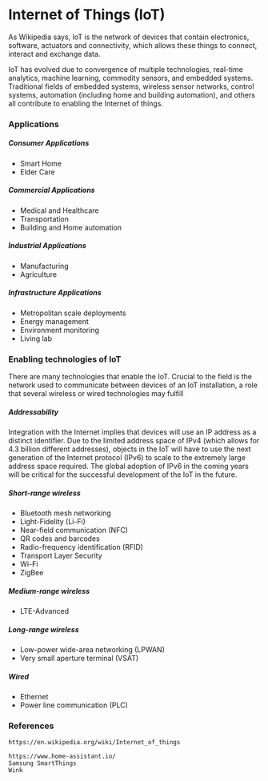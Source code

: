 # Internet of Things \(IoT\)

As Wikipedia says, IoT is the network of devices that contain electronics, software, actuators and connectivity, which allows these things to connect, interact and exchange data.

IoT has evolved due to convergence of multiple technologies, real-time analytics, machine learning, commodity sensors, and embedded systems. Traditional fields of embedded systems, wireless sensor networks, control systems, automation \(including home and building automation\), and others all contribute to enabling the Internet of things.

### Applications

##### Consumer Applications

* Smart Home
* Elder Care

##### Commercial Applications

* Medical and Healthcare
* Transportation
* Building and Home automation

##### Industrial Applications

* Manufacturing
* Agriculture

##### Infrastructure Applications

* Metropolitan scale deployments
* Energy management
* Environment monitoring
* Living lab

### Enabling technologies of IoT

There are many technologies that enable the IoT. Crucial to the field is the network used to communicate between devices of an IoT installation, a role that several wireless or wired technologies may fulfill

##### Addressability

Integration with the Internet implies that devices will use an IP address as a distinct identifier. Due to the limited address space of IPv4 \(which allows for 4.3 billion different addresses\), objects in the IoT will have to use the next generation of the Internet protocol \(IPv6\) to scale to the extremely large address space required. The global adoption of IPv6 in the coming years will be critical for the successful development of the IoT in the future.

##### Short-range wireless

* Bluetooth mesh networking
* Light-Fidelity \(Li-Fi\)
* Near-field communication \(NFC\)
* QR codes and barcodes
* Radio-frequency identification \(RFID\)
* Transport Layer Security
* Wi-Fi
* ZigBee

##### Medium-range wireless

* LTE-Advanced

##### Long-range wireless

* Low-power wide-area networking \(LPWAN\)
* Very small aperture terminal \(VSAT\)

##### Wired

* Ethernet
* Power line communication \(PLC\)

### References

```
https://en.wikipedia.org/wiki/Internet_of_things

https://www.home-assistant.io/
Samsung SmartThings
Wink
```



